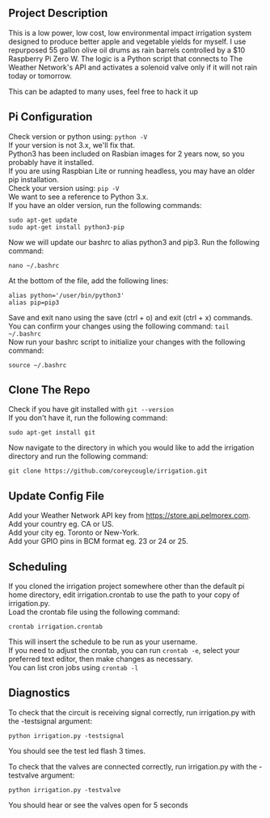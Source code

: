 ## Project Description
This is a low power, low cost, low environmental impact irrigation system designed to produce better apple and vegetable yields for myself. I use repurposed 55 gallon olive oil drums as rain barrels controlled by a $10 Raspberry Pi Zero W. The logic is a Python script that connects to The Weather Network's API and activates a solenoid valve only if it will not rain today or tomorrow.  
  
This can be adapted to many uses, feel free to hack it up

## Pi Configuration
Check version or python using: ``python -V``  
If your version is not 3.x, we'll fix that.  
Python3 has been included on Rasbian images for 2 years now, so you probably have it installed.  
If you are using Raspbian Lite or running headless, you may have an older pip installation.  
Check your version using: ``pip -V``  
We want to see a reference to Python 3.x.  
If you have an older version, run the following commands:
```
sudo apt-get update
sudo apt-get install python3-pip
```
Now we will update our bashrc to alias python3 and pip3. Run the following command:
```
nano ~/.bashrc
```
At the bottom of the file, add the following lines:
```
alias python='/user/bin/python3'
alias pip=pip3
```
Save and exit nano using the save (ctrl + o) and exit (ctrl + x) commands.  
You can confirm your changes using the following command: ``tail ~/.bashrc``  
Now run your bashrc script to initialize your changes with the following command:
```
source ~/.bashrc
```

## Clone The Repo
Check if you have git installed with ``git --version``  
If you don't have it, run the following command:
```
sudo apt-get install git
```
Now navigate to the directory in which you would like to add the irrigation directory and run the following command:
```
git clone https://github.com/coreycougle/irrigation.git
```

## Update Config File
Add your Weather Network API key from https://store.api.pelmorex.com.  
Add your country eg. CA or US.  
Add your city eg. Toronto or New-York.  
Add your GPIO pins in BCM format eg. 23 or 24 or 25.

## Scheduling
If you cloned the irrigation project somewhere other than the default pi home directory, edit irrigation.crontab to use the path to your copy of irrigation.py.  
Load the crontab file using the following command:
```
crontab irrigation.crontab
```
This will insert the schedule to be run as your username.  
If you need to adjust the crontab, you can run ``crontab -e``, select your preferred text editor, then make changes as necessary.  
You can list cron jobs using ``crontab -l``

## Diagnostics
To check that the circuit is receiving signal correctly, run irrigation.py with the -testsignal argument:
```
python irrigation.py -testsignal
```
You should see the test led flash 3 times.  

To check that the valves are connected correctly, run irrigation.py with the -testvalve argument:
```
python irrigation.py -testvalve
```
You should hear or see the valves open for 5 seconds
